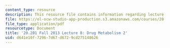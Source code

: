 ```yaml
---
content_type: resource
description: This resource file contains information regarding lecture 8.
file: https://ol-ocw-studio-app-production.s3.amazonaws.com/courses/20-201-mechanisms-of-drug-actions-fall-2013/d641e10f72967d67d6729cd275148626_MIT20_201F13_L8_dmeta2.pdf
file_type: application/pdf
resourcetype: Document
title: '20.201 Fall 2013 Lecture 8: Drug Metabolism 2'
uid: d641e10f-7296-7d67-d672-9cd275148626
---
```

